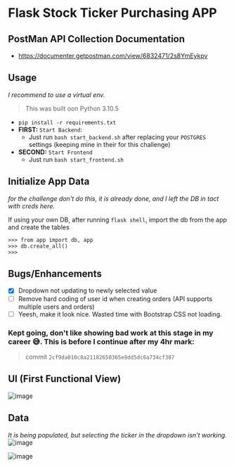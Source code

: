# Flask Stock Ticker Purchasing APP

## PostMan API Collection Documentation
* https://documenter.getpostman.com/view/6832471/2s8YmEykpv

## Usage
_I recommend to use a virtual env._
> This was built oon Python 3.10.5

* `pip install -r requirements.txt`
* __FIRST:__ `Start Backend`:
  * Just run `bash start_backend.sh` after replacing your `POSTGRES` settings (keeping mine in their for this challenge)
* __SECOND:__ `Start Frontend`
  * Just run `bash start_frontend.sh`

## Initialize App Data
_for the challenge don't do this, it is already done, and I left the DB in tact with creds here._

If using your own DB, after running `flask shell`, import the db from the app and create the tables
```
>>> from app import db, app
>>> db.create_all()
>>>   
```

## Bugs/Enhancements
- [x] Dropdown not updating to newly selected value
- [ ] Remove hard coding of user id when creating orders (API supports multiple users and orders)
- [ ] Yeesh, make it look nice.  Wasted time with Bootstrap CSS not loading.

### Kept going, don't like showing bad work at this stage in my career 😅.  This is before I continue after my 4hr mark:
> commit `2cf9da010c8a21182650365e8dd5dc6a734cf387`

## UI (First Functional View)
![image](https://user-images.githubusercontent.com/25157436/201695812-d54f4b76-8a30-4b2c-add5-c6762613fb68.png)

## Data
_It is being populated, but selecting the ticker in the dropdown isn't working._
![image](https://user-images.githubusercontent.com/25157436/201696173-595b1ca6-a681-4c7d-8f11-5c7f9399a1ec.png)

![image](https://user-images.githubusercontent.com/25157436/201715834-59b79a0a-59fd-4cdb-8276-5cc618aa3a73.png)

